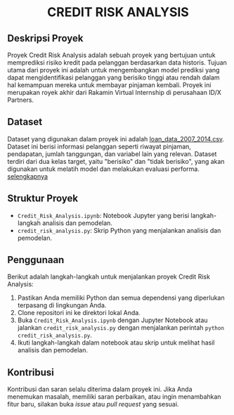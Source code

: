 <h1 align="center">
CREDIT RISK ANALYSIS
</h1>

## Deskripsi Proyek
Proyek Credit Risk Analysis adalah sebuah proyek yang bertujuan untuk memprediksi risiko kredit pada pelanggan berdasarkan data historis. Tujuan utama dari proyek ini adalah untuk mengembangkan model prediksi yang dapat mengidentifikasi pelanggan yang berisiko tinggi atau rendah dalam hal kemampuan mereka untuk membayar pinjaman kembali. Proyek ini merupakan royek akhir dari Rakamin Virtual Internship di perusahaan ID/X Partners. 

## Dataset
Dataset yang digunakan dalam proyek ini adalah [loan_data_2007_2014.csv](https://drive.google.com/file/d/1Ia0lCIXb1fzRynpkmipIqAvVFak6dWOi/view?usp=sharing). Dataset ini berisi informasi pelanggan seperti riwayat pinjaman, pendapatan, jumlah tanggungan, dan variabel lain yang relevan. Dataset terdiri dari dua kelas target, yaitu "berisiko" dan "tidak berisiko", yang akan digunakan untuk melatih model dan melakukan evaluasi performa. [selengkapnya](https://docs.google.com/spreadsheets/d/1iT1JNOBwU4l616_rnJpo0iny7blZvNBs/edit#gid=1666154857)

## Struktur Proyek
- `Credit_Risk_Analysis.ipynb`: Notebook Jupyter yang berisi langkah-langkah analisis dan pemodelan.
- `credit_risk_analysis.py`: Skrip Python yang menjalankan analisis dan pemodelan.

## Penggunaan
Berikut adalah langkah-langkah untuk menjalankan proyek Credit Risk Analysis:

1. Pastikan Anda memiliki Python dan semua dependensi yang diperlukan terpasang di lingkungan Anda.
2. Clone repositori ini ke direktori lokal Anda.
3. Buka `Credit_Risk_Analysis.ipynb` dengan Jupyter Notebook atau jalankan `credit_risk_analysis.py` dengan menjalankan perintah `python credit_risk_analysis.py`.
4. Ikuti langkah-langkah dalam notebook atau skrip untuk melihat hasil analisis dan pemodelan.

## Kontribusi
Kontribusi dan saran selalu diterima dalam proyek ini. Jika Anda menemukan masalah, memiliki saran perbaikan, atau ingin menambahkan fitur baru, silakan buka _issue_ atau _pull request_ yang sesuai.
